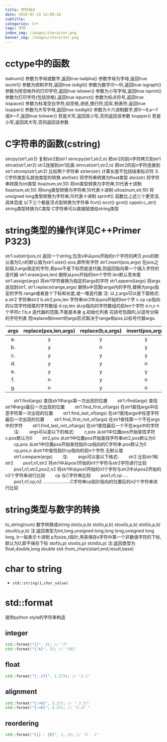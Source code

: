```yaml
---
title: 字符相关
date: 2019-07-19 14:08:18
subtitle:
categories: C++
tags: 字符
index_img: /images/character.png
banner_img: /images/character.png
---
```

# cctype中的函数
isalnum() 参数为字母或数字,返回true
isalpha() 参数字母为字母,返回true
iscntrl() 参数为控制字符,返回true
isdigit() 参数为数字(0～9),返回true
isgraph() 参数为除空格外的打印字符,返回true
islower() 参数为小写字母,返回true
isprint() 参数为打印字符(包括空格),返回true
ispunct() 参数为标点符号,返回true
isspace() 参数为标准空白字符,如空格,进纸,换行符,回车,制表符,返回true
isupper() 参数为大写字母,返回true
isxdigit() 参数为十六进制数字,即0～9,a～f或A～F,返回true
tolower() 若是大写,返回其小写,否则返回该参数
toupper() 若是小写,返回其大写,否则返回该参数
# C字符串的函数(cstring)
strcpy(str1,str2)  复制str2到str1
strncpy(str1,str2,n) 把str2的前n字符拷贝到str1
strcat(str1,str2)  str2连接到str1后面
strncat(str1,str2,n) 把str2的前n字符连接到str1
strcmp(str1,str2) 比较两个字符串
strlen(str) 计算长度不包括结束标识符
3.  
C字符类型与其他类型的转换
atof(str) 将字符串转换为float类型
atoi(str) 将字符串转换为int类型
itoa(num,str,10) 将int类型转换为字符串,10代表十进制
ltoa(num,str,10) 将long类型转换为字符串,10代表十进制
ultoa(num,str,10) 将unsigned long类型转换为字符串,10代表十进制
sprintf() 函数比上述三个更灵活,具体百度
以下三个都是浮点型转换为字符串
fcvt()
ecvt()
gcvt()
cppstr.c_str() string类型转换为C类型
C字符串可以直接赋值给string类型
# string类型的操作(详见C++Primer P323)
str1.substr(pos,n) 返回一个string,包含s中从pos开始的n个字符的拷贝.pos的默认值为0,n的默认值为str1.size()-pos,即所有字符
str1.insert(pos,args) 在pos之前插入args指定的字符,若pos不是下标而是迭代器,则返回指向第一个插入字符的迭代器
str1.erase(pos,len) 删除从pos开始的len个字符.len默认至末尾
str1.assign(args) 将str1字符替换为指定的args的字符
str1.append(args) 将args追加到str1,
str1.replace(range,args) 删除s中范围range内的字符,替换为args指定的字符.range或者是个下标和长度,或一堆迭代器
注:
以上args可以是下面格式:
a.str2  字符串str2
b.str2,pos,len 字符串str2中从pos开始的len个字
c.cp cp指向的以空字符结尾的字符数组
d.cp,len 从cp指向的字符数组的前len个字符
e.n,c n个字符c
f.b,e 迭代器的范围,不能是本身
g.初始化列表 花括号包围的,以逗号分隔的字符列表
而replace和insert的args形式取决于range和pos,以标号代替args.

| args | replace(pos,len,args) | replace(b,e,args) | insert(pos,args) | insert(iter,args) |
| :-: | :-: | :-: | :-: | :-: |
| a. | y | y | y | n|
| b. | y | n | y | n|
| c. | y | y | y | n|
| d. | y | y | n | n|
| e. | y | y | y | y|
| f. | n | y | n | y|
| g. | n | y | n | y|

　　str1.find(args) 查找str1中args第一次出现的位置
　　str1.rfind(args) 查找str1中args最后一次出现的位置
　　str1.find_first_of(args) 在str1查找args中任意字符第一次出现的位置
　　str1.find_last_of(args) 在str1查找args中任意字符最后一次出现的位置
　　str1.find_first_not_of(args) 在str1查找第一个不在args中的字符
　　str1.find_last_not_of(args) 在str1查找最后一个不在args中的字符
　　注:
　　args可以是以下的格式:
　　c,pos  从str1中位置pos开始查找字符c.pos默认为0
　　str2,pos 从str1中位置pos开始查找字符串str2,pos默认为0
　　cp,pos 从str1中位置pos开始查找指针cp指向的C字符串.pos默认为0
　　cp,pos,n 从str1中查找指针cp指向的前n个字符.无默认值
　　str1.compare(args)
　　注:
　　args可以是以下格式:
　　str2 比较str1和str2
　　pos1,n1,str2 将str1中从pos1开始的n1个字符与str2字符进行比较
　　pos1,n1,str2,pos2,n2 将str1中从pos1开始的n1个字符与str2中从pos2开始的n2个字符串进行比较
　　cp 与C字符串比较
　　pos1,n1,cp ....
　　pos1,n1,cp,n2 ......................C字符串cp指针指向的位置后的n2个字符串进行比较
# string类型与数字的转换
to_string(num) 数字转换成string
stoi(s,p,b)
stol(s,p,b)
stoul(s,p,b)
stoll(s,p,b)
stoull(s,p,b)
注:返回类型为int,long,unsigned long,long long,unsigned long long,
   b一般表示十进制
   p为size_t指针,用来保存s字符中第一个非数值字符的下标,默认为0,即不保存下标
stof(s,p)
stod(s,p)
stold(s,p)
注:返回类型为float,double,long double
std::from_chars(start,end,result,base)
# char to string
- `std::string(1,char_value)`
# std::format
提供python style的字符串构造
## integer
```C++
std::format("{}", 3); // "3"
std::format("{:b}", 3); // "101"
```
## float
```C++
std::format("{:.1f}", 3.273); // "3.1"
```
## alignment
```C++
std::format("{:>6}", 3.27); // " 3.27"
std::format("{:<6}", 3.27); // "3.27 "
```
## reordering
```C++
std::format("{1} - {0}", 1, 3); // "3 - 1" 
```
